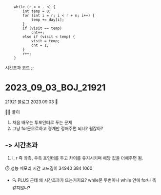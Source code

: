     	while (r < x - n) {
    		int temp = 0;
    		for (int i = r; i < r + n; i++) {
    			temp += day[i];
    		}
    		if (visit == temp)
    			cnt++;
    		else if (visit < temp) {
    			visit = temp;
    			cnt = 1;
    		}
    		r++;
    	}

시간초과 코드 ;;

# 2023_09_03_BOJ_21921

21921 블로그 2023.09.03 📆

👩‍🏫 풀이

1. 처음 배우는 투포인터로 푸는 문제
2. 그냥 for문으로하고 경계만 정해주면 되네? 쉽잖아?

## -> 시간초과

1. l, r 즉 좌측, 우측 포인터를 두고 차이를 유지시키며 해당 값을 더해주면 됨.

⏱️ 성능
메모리 시간 코드길이
34940 384 1060

- 🔍 PLUS
  근데 왜 시간초과가 뜨는거지요? while문 두번이나 while 안에 for나 똑같지않나?
